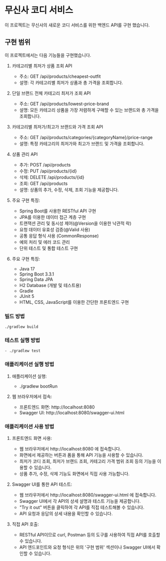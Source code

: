 # 무신사 코디 서비스

이 프로젝트는 무신사의 새로운 코디 서비스를 위한 백엔드 API를 구현 했습니다.

## 구현 범위

이 프로젝트에서는 다음 기능들을 구현했습니다.

1. 카테고리별 최저가 상품 조회 API
    - 주소: GET /api/products/cheapest-outfit
    - 설명: 각 카테고리별 최저가 상품과 총 가격을 조회합니다.

2. 단일 브랜드 전체 카테고리 최저가 조회 API
    - 주소: GET /api/products/lowest-price-brand
    - 설명: 모든 카테고리 상품을 가장 저렴하게 구매할 수 있는 브랜드와 총 가격을 조회합니다.

3. 카테고리별 최저가/최고가 브랜드와 가격 조회 API
    - 주소: GET /api/products/categories/{categoryName}/price-range
    - 설명: 특정 카테고리의 최저가와 최고가 브랜드 및 가격을 조회합니다.

4. 상품 관리 API
    - 추가: POST /api/products
    - 수정: PUT /api/products/{id}
    - 삭제: DELETE /api/products/{id}
    - 조회: GET /api/products
    - 설명: 상품의 추가, 수정, 삭제, 조회 기능을 제공합니다.

5. 주요 구현 특징:
    - Spring Boot를 사용한 RESTful API 구현
    - JPA를 이용한 데이터 접근 계층 구현
    - 트랜잭션 관리 및 동시성 제어(@Version을 이용한 낙관적 락)
    - 요청 데이터 유효성 검증(@Valid 사용)
    - 공통 응답 형식 사용 (CommonResponse)
    - 예외 처리 및 에러 코드 관리
    - 단위 테스트 및 통합 테스트 구현

6. 주요 구현 특징:
    - Java 17
    - Spring Boot 3.3.1
    - Spring Data JPA
    - H2 Database (개발 및 테스트용)
    - Gradle
    - JUnit 5
    - HTML, CSS, JavaScript를 이용한 간단한 프론트엔드 구현

### 빌드 방법
    ./gradlew build

### 테스트 실행 방법
    - ./gradlew test

### 애플리케이션 실행 방법
1. 애플리케이션 실행:
   - ./gradlew bootRun

2. 웹 브라우저에서 접속:
   - 프론트엔드 화면: http://localhost:8080
   - Swagger UI: http://localhost:8080/swagger-ui.html

### 애플리케이션 사용 방법
1. 프론트엔드 화면 사용:
   - 웹 브라우저에서 http://localhost:8080 에 접속합니다.
   - 화면에서 제공하는 버튼과 폼을 통해 API 기능을 사용할 수 있습니다.
   - 최저가 코디 조회, 최저가 브랜드 조회, 카테고리 가격 범위 조회 등의 기능을 이용할 수 있습니다.
   - 상품 추가, 수정, 삭제 기능도 화면에서 직접 사용 가능합니다.

2. Swagger UI를 통한 API 테스트:
   - 웹 브라우저에서 http://localhost:8080/swagger-ui.html 에 접속합니다.
   - Swagger UI에서 각 API의 상세 설명과 테스트 기능을 제공합니다.
   - "Try it out" 버튼을 클릭하여 각 API를 직접 테스트해볼 수 있습니다.
   - API 요청과 응답의 상세 내용을 확인할 수 있습니다.

3. 직접 API 호출:
   - RESTful API이므로 curl, Postman 등의 도구를 사용하여 직접 API를 호출할 수 있습니다.
   - API 엔드포인트와 요청 형식은 위의 '구현 범위' 섹션이나 Swagger UI에서 확인할 수 있습니다.
